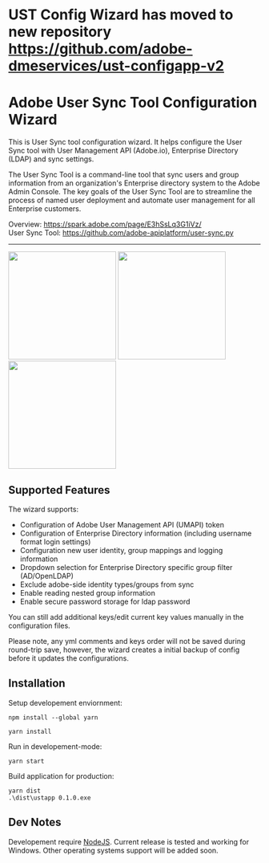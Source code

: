 # UST Config Wizard has moved to new repository https://github.com/adobe-dmeservices/ust-configapp-v2
<p/>

# Adobe User Sync Tool Configuration Wizard
This is User Sync tool configuration wizard. It helps configure the User Sync tool with User Management API (Adobe.io), Enterprise Directory (LDAP) and sync settings.

The User Sync Tool is a command-line tool that sync users and group information from an organization's Enterprise directory system to the Adobe Admin Console. The key goals of the User Sync Tool are to streamline the process of named user deployment and automate user management for all Enterprise customers.

Overview:
https://spark.adobe.com/page/E3hSsLq3G1iVz/<br/>
User Sync Tool:
https://github.com/adobe-apiplatform/user-sync.py

<hr/>

<p>
<img src="https://user-images.githubusercontent.com/28625684/43533696-52235634-95ad-11e8-9c23-07bf2ee5a3dd.png" style="display:block-inline" height="215">
<img src="https://user-images.githubusercontent.com/28625684/43534169-9d402d80-95ae-11e8-894c-d45111ceacc5.png" style="display:block-inline" height="215">
<img src="https://user-images.githubusercontent.com/28625684/43534034-42f443f2-95ae-11e8-9a0b-0a85753d0a30.png" style="display:block-inline" height="215">
</p>

## Supported Features

The wizard supports: 
- Configuration of Adobe User Management API (UMAPI) token
- Configuration of Enterprise Directory information (including username format login settings)
- Configuration new user identity, group mappings and logging information
- Dropdown selection for Enterprise Directory specific group filter (AD/OpenLDAP)
- Exclude adobe-side identity types/groups from sync 
- Enable reading nested group information 
- Enable secure password storage for ldap password

You can still add additional keys/edit current key values manually in the configuration files. 

Please note, any yml comments and keys order will not be saved during round-trip save, however, the wizard creates a initial backup of config before it updates the configurations.

## Installation

Setup developement enviornment:

```
npm install --global yarn

yarn install
```
Run in developement-mode:

```
yarn start
```
Build application for production:

```
yarn dist
.\dist\ustapp 0.1.0.exe
```

## Dev Notes

Developement require [NodeJS](https://nodejs.org/en/). Current release is tested and working for Windows. Other operating systems support will be added soon.
